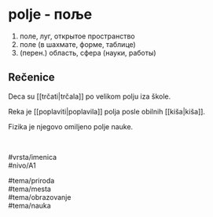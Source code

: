 # polje - поље

1. поле, луг, открытое пространство  
2. поле (в шахмате, форме, таблице)  
3. (перен.) область, сфера (науки, работы)

## Rečenice

Deca su [[trčati|trčala]] po velikom polju iza škole.

Reka je [[poplaviti|poplavila]] polja posle obilnih [[kiša|kiša]].

Fizika je njegovo omiljeno polje nauke.

<br>

#vrsta/imenica  
#nivo/A1  

#tema/priroda  
#tema/mesta  
#tema/obrazovanje  
#tema/nauka  
